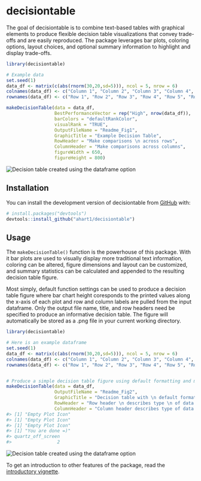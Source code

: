 
<!-- README.md is generated from README.Rmd. Please edit that file -->

# decisiontable

<!-- badges: start -->

<!-- badges: end -->

The goal of decisiontable is to combine text-based tables with graphical
elements to produce flexible decision table visualizations that convey
trade-offs and are easily reproduced. The package leverages bar plots,
coloring options, layout choices, and optional summary information to
highlight and display trade-offs.

``` r
library(decisiontable)

# Example data
set.seed(1)
data_df <- matrix(c(abs(rnorm(30,20,sd=5))), ncol = 5, nrow = 6)
colnames(data_df) <- c("Column 1", "Column 2", "Column 3", "Column 4", "Column 5")
rownames(data_df) <- c("Row 1", "Row 2", "Row 3", "Row 4", "Row 5", "Row 6")

makeDecisionTable(data = data_df,
                  BestPerformanceVector = rep("High", nrow(data_df)),
                  barColors = "defaultRankColor",
                  visualRank = "TRUE",
                  OutputFileName = "Readme_Fig1",
                  GraphicTitle = "Example Decision Table",
                  RowHeader = "Make comparisons \n across rows",
                  ColumnHeader = "Make comparisons across columns",
                  figureWidth = 650,
                  figureHeight = 800)
```

![Decision table created using the dataframe
option](/Users/ahart2/Research/decisiontable/Readme_Fig1.png)

## Installation

<!--You can install the released version of decisiontable from [CRAN](https://CRAN.R-project.org) with:

``` r
install.packages("decisiontable", build_vignettes = TRUE)
```

And the development version from [GitHub](https://github.com/) with:
-->

You can install the development version of decisiontable from
[GitHub](https://github.com/) with:

``` r
# install.packages("devtools")
devtools::install_github("ahart1/decisiontable")
```

## Usage

The `makeDecisionTable()` function is the powerhouse of this package.
With it bar plots are used to visually display more traditional text
information, coloring can be altered, figure dimensions and layout can
be customized, and summary statistics can be calculated and appended to
the resulting decision table figure.

Most simply, default function settings can be used to produce a decision
table figure where bar chart height coresponds to the printed values
along the x-axis of each plot and row and column labels are pulled from
the input dataframe. Only the output file name, title, and row headers
need be specified to produce an informative decision table. The figure
will automatically be stored as a .png file in your current working
directory.

``` r
library(decisiontable)

# Here is an example dataframe
set.seed(1)
data_df <- matrix(c(abs(rnorm(30,20,sd=5))), ncol = 5, nrow = 6)
colnames(data_df) <- c("Column 1", "Column 2", "Column 3", "Column 4", "Column 5")
rownames(data_df) <- c("Row 1", "Row 2", "Row 3", "Row 4", "Row 5", "Row 6")


# Produce a simple decision table figure using default formatting and minimal input
makeDecisionTable(data = data_df,
                  OutputFileName = "Readme_Fig2",
                  GraphicTitle = "Decision table with \n default formatting",
                  RowHeader = "Row header \n describes type \n of data in rows",
                  ColumnHeader = "Column header describes type of data in columns")
#> [1] "Empty Plot Icon"
#> [1] "Empty Plot Icon"
#> [1] "Empty Plot Icon"
#> [1] "You are done =)"
#> quartz_off_screen 
#>                 2
```

![Decision table created using the dataframe
option](/decisiontable/Readme_Fig2.png)

To get an introduction to other features of the package, read the
[introductory
vignette](https://github.com/ahart1/decisiontable/blob/master/vignettes/decisiontable.html).
